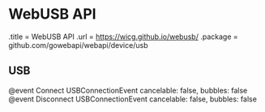 # WebUSB API

.title = WebUSB API
.url = <https://wicg.github.io/webusb/>
.package = github.com/gowebapi/webapi/device/usb

## USB

@event Connect USBConnectionEvent cancelable: false, bubbles: false
@event Disconnect USBConnectionEvent cancelable: false, bubbles: false
